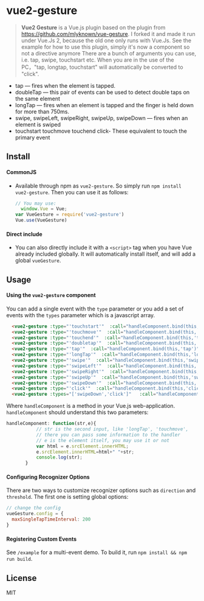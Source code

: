 # vue2-gesture

> **Vue2 Gesture** is a Vue.js plugin based on the plugin from https://github.com/mlyknown/vue-gesture.
 >I forked it and made it run under Vue.Js 2, because the old one only runs with Vue.Js.
 See the example for how to use this plugin, simply it's now a component so not a directive anymore
 There are a bunch of arguments you can use, i.e. tap, swipe, touchstart etc. 
 When you are in the use of the PC，"tap, longtap, touchstart" will automatically be converted to "click".

- tap — fires when the element is tapped.
- doubleTap — this pair of events can be used to detect double taps on the same element
- longTap — fires when an element is tapped and the finger is held down for more than 750ms.
- swipe, swipeLeft, swipeRight, swipeUp, swipeDown — fires when an element is swiped 
- touchstart touchmove touchend click- These equivalent to touch the primary event 


## Install

#### CommonJS

- Available through npm as `vue2-gesture`. So simply run `npm install vue2-gesture`. Then you can use it as follows:

  ``` js
  // You may use: 
    window.Vue = Vue;
  var VueGesture = require('vue2-gesture')
  Vue.use(VueGesture)
  ```

#### Direct include

- You can also directly include it with a `<script>` tag when you have Vue already included globally. It will automatically install itself, and will add a global `vueGesture`.

## Usage

#### Using the `vue2-gesture` component

You can add a single event with the `type` parameter or you add a set of events with the `types` parameter which is
a javascript array.

``` html
  <vue2-gesture :type="'touchstart'"  :call="handleComponent.bind(this,'touchstart')" >touchstart</vue2-gesture>
  <vue2-gesture :type="'touchmove'"  :call="handleComponent.bind(this,'touchmove')" ><i>touchmove</i></vue2-gesture>
  <vue2-gesture :type="'touchend'"  :call="handleComponent.bind(this,'touchend')" >touchend</vue2-gesture>
  <vue2-gesture :type="'doubletap'"  :call="handleComponent.bind(this,'doubletap')">doubleTap</vue2-gesture>
  <vue2-gesture :type="'tap'"  :call="handleComponent.bind(this,'tap')">tap</vue2-gesture>
  <vue2-gesture :type="'longTap'"  :call="handleComponent.bind(this,'longTap')">longTap</vue2-gesture>
  <vue2-gesture :type="'swipe'"  :call="handleComponent.bind(this,'swipe')">swipe</vue2-gesture>
  <vue2-gesture :type="'swipeLeft'"  :call="handleComponent.bind(this,'swipeLeft')">swipeLeft</vue2-gesture>
  <vue2-gesture :type="'swipeRight'"  :call="handleComponent.bind(this,'swipeRight')">swipeRight</vue2-gesture>
  <vue2-gesture :type="'swipeUp'"  :call="handleComponent.bind(this,'swipeUp')">swipeUp</vue2-gesture>
  <vue2-gesture :type="'swipeDown'"  :call="handleComponent.bind(this,'swipeDown')">swipeDown</vue2-gesture>
  <vue2-gesture :type="'click'"  :call="handleComponent.bind(this,'click')">click</vue2-gesture>
  <vue2-gesture :types="['swipeDown','click']"   :call="handleComponent.bind(this,'EVENT')" >swipeDown and click</vue2-gesture>

```

Where `handleComponent` is a method in your Vue.js web-application. `handleComponent` should understand this two parameters:

  ``` js
 handleComponent: function(str,e){
             // str is the second input, like 'longTap', 'touchmove', 
             // there you can pass some information to the handler 
             // e is the element itself, you may use it or not
             var html = e.srcElement.innerHTML;
             e.srcElement.innerHTML=html+" "+str;
             console.log(str);
         }
  ```

#### Configuring Recognizer Options

There are two ways to customize recognizer options such as `direction` and `threshold`. The first one is setting global options:

``` js
// change the config
vueGesture.config = {
  maxSingleTapTimeInterval: 200
}
```
#### Registering Custom Events

See `/example` for a multi-event demo. To build it, run `npm install && npm run build`.

## License

MIT

